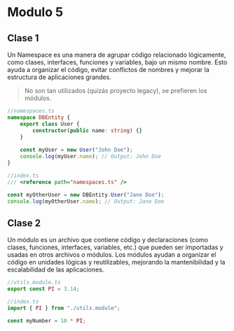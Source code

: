 # Modulo 5

## Clase 1

Un Namespace es una manera de agrupar código relacionado lógicamente, como clases, interfaces, funciones y variables, bajo un mismo nombre. Esto ayuda a organizar el código, evitar conflictos de nombres y mejorar la estructura de aplicaciones grandes. 

>No son tan utilizados (quizás proyecto legacy), se prefieren los módulos.

```typescript
//namespaces.ts
namespace DBEntity {
    export class User {
        constructor(public name: string) {}
    }
    
    const myUser = new User("John Doe");
    console.log(myUser.name); // Output: John Doe
}

//index.ts
/// <reference path="namespaces.ts" />

const myOtherUser = new DBEntity.User("Jane Doe");
console.log(myOtherUser.name); // Output: Jane Doe
```

## Clase 2

Un módulo es un archivo que contiene código y declaraciones (como clases, funciones, interfaces, variables, etc.) que pueden ser importadas y usadas en otros archivos o módulos. Los módulos ayudan a organizar el código en unidades lógicas y reutilizables, mejorando la mantenibilidad y la escalabilidad de las aplicaciones.

```typescript
//utils.module.ts
export const PI = 3.14;

//index.ts
import { PI } from "./utils.module";

const myNumber = 10 * PI;
```